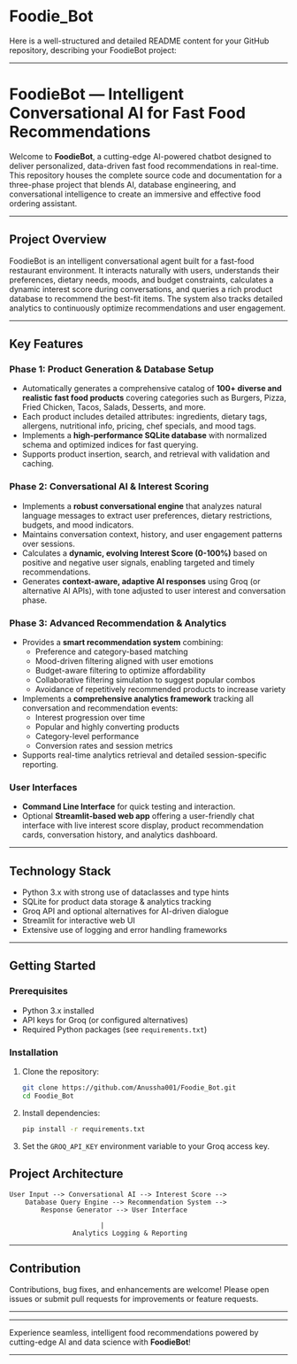 # Foodie_Bot
Here is a well-structured and detailed README content for your GitHub repository, describing your FoodieBot project:

***

# FoodieBot — Intelligent Conversational AI for Fast Food Recommendations

Welcome to **FoodieBot**, a cutting-edge AI-powered chatbot designed to deliver personalized, data-driven fast food recommendations in real-time. This repository houses the complete source code and documentation for a three-phase project that blends AI, database engineering, and conversational intelligence to create an immersive and effective food ordering assistant.

***

## Project Overview

FoodieBot is an intelligent conversational agent built for a fast-food restaurant environment. It interacts naturally with users, understands their preferences, dietary needs, moods, and budget constraints, calculates a dynamic interest score during conversations, and queries a rich product database to recommend the best-fit items. The system also tracks detailed analytics to continuously optimize recommendations and user engagement.

***

## Key Features

### Phase 1: Product Generation & Database Setup
- Automatically generates a comprehensive catalog of **100+ diverse and realistic fast food products** covering categories such as Burgers, Pizza, Fried Chicken, Tacos, Salads, Desserts, and more.
- Each product includes detailed attributes: ingredients, dietary tags, allergens, nutritional info, pricing, chef specials, and mood tags.
- Implements a **high-performance SQLite database** with normalized schema and optimized indices for fast querying.
- Supports product insertion, search, and retrieval with validation and caching.

### Phase 2: Conversational AI & Interest Scoring
- Implements a **robust conversational engine** that analyzes natural language messages to extract user preferences, dietary restrictions, budgets, and mood indicators.
- Maintains conversation context, history, and user engagement patterns over sessions.
- Calculates a **dynamic, evolving Interest Score (0-100%)** based on positive and negative user signals, enabling targeted and timely recommendations.
- Generates **context-aware, adaptive AI responses** using Groq (or alternative AI APIs), with tone adjusted to user interest and conversation phase.

### Phase 3: Advanced Recommendation & Analytics
- Provides a **smart recommendation system** combining:
  - Preference and category-based matching
  - Mood-driven filtering aligned with user emotions
  - Budget-aware filtering to optimize affordability
  - Collaborative filtering simulation to suggest popular combos
  - Avoidance of repetitively recommended products to increase variety
- Implements a **comprehensive analytics framework** tracking all conversation and recommendation events:
  - Interest progression over time
  - Popular and highly converting products
  - Category-level performance
  - Conversion rates and session metrics
- Supports real-time analytics retrieval and detailed session-specific reporting.

### User Interfaces
- **Command Line Interface** for quick testing and interaction.
- Optional **Streamlit-based web app** offering a user-friendly chat interface with live interest score display, product recommendation cards, conversation history, and analytics dashboard.

***

## Technology Stack

- Python 3.x with strong use of dataclasses and type hints
- SQLite for product data storage & analytics tracking
- Groq API and optional alternatives for AI-driven dialogue
- Streamlit for interactive web UI
- Extensive use of logging and error handling frameworks

***

## Getting Started

### Prerequisites
- Python 3.x installed
- API keys for Groq (or configured alternatives)
- Required Python packages (see `requirements.txt`)

### Installation
1. Clone the repository:
   ```bash
   git clone https://github.com/Anussha001/Foodie_Bot.git
   cd Foodie_Bot
   ```
2. Install dependencies:
   ```bash
   pip install -r requirements.txt
   ```
3. Set the `GROQ_API_KEY` environment variable to your Groq access key.

## Project Architecture

```
User Input --> Conversational AI --> Interest Score --> 
    Database Query Engine --> Recommendation System --> 
        Response Generator --> User Interface

                       |
                Analytics Logging & Reporting
```

***

## Contribution

Contributions, bug fixes, and enhancements are welcome! Please open issues or submit pull requests for improvements or feature requests.
***
***

Experience seamless, intelligent food recommendations powered by cutting-edge AI and data science with **FoodieBot**!  

***
